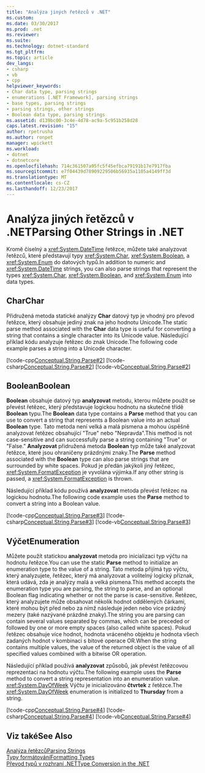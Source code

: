 ```yaml
---
title: "Analýza jiných řetězců v .NET"
ms.custom: 
ms.date: 03/30/2017
ms.prod: .net
ms.reviewer: 
ms.suite: 
ms.technology: dotnet-standard
ms.tgt_pltfrm: 
ms.topic: article
dev_langs:
- csharp
- vb
- cpp
helpviewer_keywords:
- Char data type, parsing strings
- enumerations [.NET Framework], parsing strings
- base types, parsing strings
- parsing strings, other strings
- Boolean data type, parsing strings
ms.assetid: d139bc00-3c4e-4d78-ac9a-5c951b258d28
caps.latest.revision: "15"
author: rpetrusha
ms.author: ronpet
manager: wpickett
ms.workload:
- dotnet
- dotnetcore
ms.openlocfilehash: 714c361507a95fc5f45efbca79191b17e7917fba
ms.sourcegitcommit: e7f04439d78909229506b56935a1105a4149ff3d
ms.translationtype: MT
ms.contentlocale: cs-CZ
ms.lasthandoff: 12/23/2017
---
```

# <a name="parsing-other-strings-in-net"></a><span data-ttu-id="e1191-102">Analýza jiných řetězců v .NET</span><span class="sxs-lookup"><span data-stu-id="e1191-102">Parsing Other Strings in .NET</span></span>
<span data-ttu-id="e1191-103">Kromě číselný a <xref:System.DateTime> řetězce, můžete také analyzovat řetězců, které představují typy <xref:System.Char>, <xref:System.Boolean>, a <xref:System.Enum> do datových typů.</span><span class="sxs-lookup"><span data-stu-id="e1191-103">In addition to numeric and <xref:System.DateTime> strings, you can also parse strings that represent the types <xref:System.Char>, <xref:System.Boolean>, and <xref:System.Enum> into data types.</span></span>  
  
## <a name="char"></a><span data-ttu-id="e1191-104">Char</span><span class="sxs-lookup"><span data-stu-id="e1191-104">Char</span></span>  
 <span data-ttu-id="e1191-105">Přidružená metoda statické analýzy **Char** datový typ je vhodný pro převod řetězce, který obsahuje jediný znak na jeho hodnotu Unicode.</span><span class="sxs-lookup"><span data-stu-id="e1191-105">The static parse method associated with the **Char** data type is useful for converting a string that contains a single character into its Unicode value.</span></span> <span data-ttu-id="e1191-106">Následující příklad kódu analyzuje řetězec do znak Unicode.</span><span class="sxs-lookup"><span data-stu-id="e1191-106">The following code example parses a string into a Unicode character.</span></span>  
  
 [!code-cpp[Conceptual.String.Parse#2](../../../samples/snippets/cpp/VS_Snippets_CLR/conceptual.string.parse/cpp/parse.cpp#2)]
 [!code-csharp[Conceptual.String.Parse#2](../../../samples/snippets/csharp/VS_Snippets_CLR/conceptual.string.parse/cs/parse.cs#2)]
 [!code-vb[Conceptual.String.Parse#2](../../../samples/snippets/visualbasic/VS_Snippets_CLR/conceptual.string.parse/vb/parse.vb#2)]  
  
## <a name="boolean"></a><span data-ttu-id="e1191-107">Boolean</span><span class="sxs-lookup"><span data-stu-id="e1191-107">Boolean</span></span>  
 <span data-ttu-id="e1191-108">**Boolean** obsahuje datový typ **analyzovat** metodu, kterou můžete použít se převést řetězec, který představuje logickou hodnotu na skutečné třídě **Boolean** typu.</span><span class="sxs-lookup"><span data-stu-id="e1191-108">The **Boolean** data type contains a **Parse** method that you can use to convert a string that represents a Boolean value into an actual **Boolean** type.</span></span> <span data-ttu-id="e1191-109">Tato metoda není velká a malá písmena a mohou úspěšně analyzovat řetězec obsahující "True" nebo "Nepravda".</span><span class="sxs-lookup"><span data-stu-id="e1191-109">This method is not case-sensitive and can successfully parse a string containing "True" or "False."</span></span> <span data-ttu-id="e1191-110">**Analyzovat** přidružená metoda **Boolean** typ může také analyzovat řetězce, které jsou ohraničeny prázdnými znaky.</span><span class="sxs-lookup"><span data-stu-id="e1191-110">The **Parse** method associated with the **Boolean** type can also parse strings that are surrounded by white spaces.</span></span> <span data-ttu-id="e1191-111">Pokud je předán jakýkoli jiný řetězec, <xref:System.FormatException> je vyvolána výjimka.</span><span class="sxs-lookup"><span data-stu-id="e1191-111">If any other string is passed, a <xref:System.FormatException> is thrown.</span></span>  
  
 <span data-ttu-id="e1191-112">Následující příklad kódu používá **analyzovat** metoda převést řetězec na logickou hodnotu.</span><span class="sxs-lookup"><span data-stu-id="e1191-112">The following code example uses the **Parse** method to convert a string into a Boolean value.</span></span>  
  
 [!code-cpp[Conceptual.String.Parse#3](../../../samples/snippets/cpp/VS_Snippets_CLR/conceptual.string.parse/cpp/parse.cpp#3)]
 [!code-csharp[Conceptual.String.Parse#3](../../../samples/snippets/csharp/VS_Snippets_CLR/conceptual.string.parse/cs/parse.cs#3)]
 [!code-vb[Conceptual.String.Parse#3](../../../samples/snippets/visualbasic/VS_Snippets_CLR/conceptual.string.parse/vb/parse.vb#3)]  
  
## <a name="enumeration"></a><span data-ttu-id="e1191-113">Výčet</span><span class="sxs-lookup"><span data-stu-id="e1191-113">Enumeration</span></span>  
 <span data-ttu-id="e1191-114">Můžete použít statickou **analyzovat** metoda pro inicializaci typ výčtu na hodnotu řetězce.</span><span class="sxs-lookup"><span data-stu-id="e1191-114">You can use the static **Parse** method to initialize an enumeration type to the value of a string.</span></span> <span data-ttu-id="e1191-115">Tato metoda přijímá typ výčtu, který analyzujete, řetězec, který má analyzovat a volitelný logický příznak, která udává, zda je analýzy malá a velká písmena.</span><span class="sxs-lookup"><span data-stu-id="e1191-115">This method accepts the enumeration type you are parsing, the string to parse, and an optional Boolean flag indicating whether or not the parse is case-sensitive.</span></span> <span data-ttu-id="e1191-116">Řetězec, který analyzujete může obsahovat několik hodnot oddělených čárkami, které mohou být před nebo za nímž následuje jeden nebo více prázdný mezery (také nazývané prázdné znaky).</span><span class="sxs-lookup"><span data-stu-id="e1191-116">The string you are parsing can contain several values separated by commas, which can be preceded or followed by one or more empty spaces (also called white spaces).</span></span> <span data-ttu-id="e1191-117">Pokud řetězec obsahuje více hodnot, hodnota vráceného objektu je hodnota všech zadaných hodnot v kombinaci s bitové operace OR.</span><span class="sxs-lookup"><span data-stu-id="e1191-117">When the string contains multiple values, the value of the returned object is the value of all specified values combined with a bitwise OR operation.</span></span>  
  
 <span data-ttu-id="e1191-118">Následující příklad používá **analyzovat** způsobů, jak převést řetězcovou reprezentaci na hodnotu výčtu.</span><span class="sxs-lookup"><span data-stu-id="e1191-118">The following example uses the **Parse** method to convert a string representation into an enumeration value.</span></span> <span data-ttu-id="e1191-119"><xref:System.DayOfWeek> Výčtu je inicializováno **čtvrtek** z řetězce.</span><span class="sxs-lookup"><span data-stu-id="e1191-119">The <xref:System.DayOfWeek> enumeration is initialized to **Thursday** from a string.</span></span>  
  
 [!code-cpp[Conceptual.String.Parse#4](../../../samples/snippets/cpp/VS_Snippets_CLR/conceptual.string.parse/cpp/parse.cpp#4)]
 [!code-csharp[Conceptual.String.Parse#4](../../../samples/snippets/csharp/VS_Snippets_CLR/conceptual.string.parse/cs/parse.cs#4)]
 [!code-vb[Conceptual.String.Parse#4](../../../samples/snippets/visualbasic/VS_Snippets_CLR/conceptual.string.parse/vb/parse.vb#4)]  
  
## <a name="see-also"></a><span data-ttu-id="e1191-120">Viz také</span><span class="sxs-lookup"><span data-stu-id="e1191-120">See Also</span></span>  
 [<span data-ttu-id="e1191-121">Analýza řetězců</span><span class="sxs-lookup"><span data-stu-id="e1191-121">Parsing Strings</span></span>](../../../docs/standard/base-types/parsing-strings.md)  
 [<span data-ttu-id="e1191-122">Typy formátování</span><span class="sxs-lookup"><span data-stu-id="e1191-122">Formatting Types</span></span>](../../../docs/standard/base-types/formatting-types.md)  
 [<span data-ttu-id="e1191-123">Převod typů v rozhraní .NET</span><span class="sxs-lookup"><span data-stu-id="e1191-123">Type Conversion in the .NET</span></span>](../../../docs/standard/base-types/type-conversion.md)
